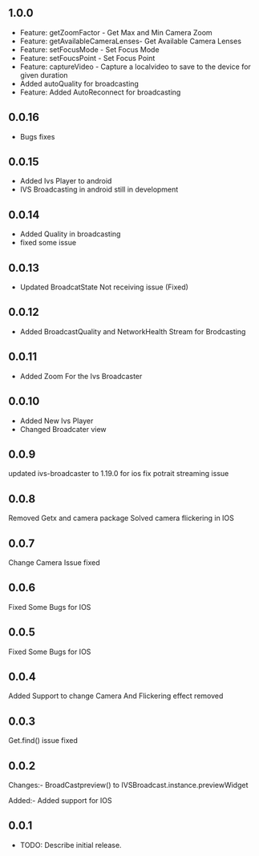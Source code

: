 ## 1.0.0
  * Feature: getZoomFactor - Get Max and Min Camera Zoom
  * Feature: getAvailableCameraLenses- Get Available Camera Lenses
  * Feature: setFocusMode - Set Focus Mode
  * Feature: setFoucsPoint - Set Focus Point
  * Feature: captureVideo - Capture a localvideo to save to the device for given duration
  * Added autoQuality for broadcasting 
  * Feature: Added AutoReconnect for broadcasting

## 0.0.16
  * Bugs fixes

## 0.0.15
  * Added Ivs Player to android 
  * IVS Broadcasting in android still in development

## 0.0.14
  * Added Quality in broadcasting
  * fixed some issue

## 0.0.13
  * Updated BroadcatState Not receiving issue (Fixed)

## 0.0.12
  * Added BroadcastQuality and NetworkHealth Stream for Brodcasting

## 0.0.11
  * Added Zoom For the Ivs Broadcaster

## 0.0.10
  * Added New Ivs Player
  * Changed Broadcater view
  

## 0.0.9
updated ivs-broadcaster to 1.19.0 for ios
fix potrait streaming issue

## 0.0.8
Removed Getx and camera package Solved camera flickering in IOS

## 0.0.7
Change Camera Issue fixed

## 0.0.6
Fixed Some Bugs for IOS

## 0.0.5
Fixed Some Bugs for IOS

## 0.0.4
Added Support to change Camera
And Flickering effect removed

## 0.0.3
Get.find() issue fixed

## 0.0.2

Changes:- 
  BroadCastpreview() to IVSBroadcast.instance.previewWidget

Added:-
  Added support for IOS

## 0.0.1

* TODO: Describe initial release.
